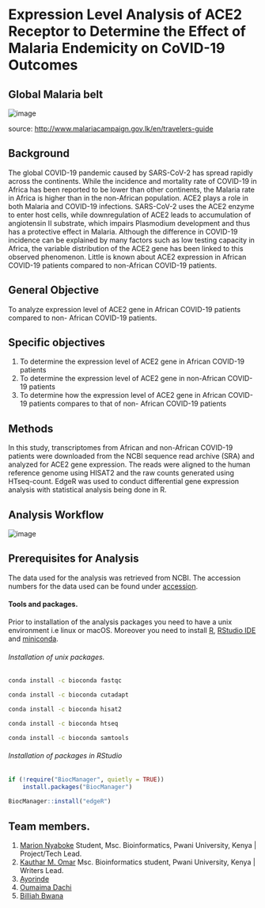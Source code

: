 # Expression Level Analysis of ACE2 Receptor to Determine the Effect of Malaria Endemicity on CoVID-19 Outcomes

## Global Malaria belt

![image](https://user-images.githubusercontent.com/45264074/161214522-0ad8b18c-7530-485d-b877-875bac477a2a.png)


source: http://www.malariacampaign.gov.lk/en/travelers-guide

## Background

The global COVID-19 pandemic caused by SARS-CoV-2 has spread rapidly across the continents. While the incidence and mortality rate of COVID-19 in Africa has been reported to be lower than other continents, the Malaria rate in Africa is higher than in the non-African population. ACE2 plays a role in both Malaria and COVID-19 infections. SARS-CoV-2 uses the ACE2 enzyme to enter host cells, while downregulation of ACE2 leads to accumulation of angiotensin II substrate, which impairs Plasmodium development and thus has a protective effect in Malaria. Although the difference in COVID-19 incidence can be explained by many factors such as low testing capacity in Africa, the variable distribution of the ACE2 gene has been linked to this observed phenomenon. Little is known about ACE2 expression in African COVID-19 patients compared to non-African COVID-19 patients.

## General Objective
To analyze expression level of ACE2 gene in African COVID-19 patients compared to non- African COVID-19 patients.

## Specific objectives
1. To determine the expression level of ACE2 gene in African COVID-19 patients
2. To determine the expression level of ACE2 gene in non-African COVID-19 patients
3. To determine how the expression level of ACE2 gene in African COVID-19 patients compares to that of non- African COVID-19 patients

## Methods
In this study, transcriptomes from African and non-African COVID-19 patients were downloaded from the NCBI sequence read archive (SRA) and analyzed for ACE2 gene expression. The reads were aligned to the human reference genome using HISAT2 and the raw counts generated using HTseq-count. EdgeR was used to conduct differential gene expression analysis with statistical analysis being done in R.

## Analysis Workflow

![image](https://user-images.githubusercontent.com/45264074/160587704-756a14cf-982f-43ab-9508-646d8b3e8f50.png)

## Prerequisites for Analysis

The data used for the analysis was retrieved from NCBI. The accession numbers for the data used can be found under [accession](accessions/accessions.txt).

#### Tools and packages.
Prior to installation of the analysis packages you need to have a unix environment i.e linux or macOS. Moreover you need to install [R](https://cran.r-project.org/), [RStudio IDE](https://www.rstudio.com/products/rstudio/download/) and [miniconda](https://docs.conda.io/en/latest/miniconda.html).

###### Installation of unix packages.
 ```bash
 conda install -c bioconda fastqc
```

``` bash
conda install -c bioconda cutadapt
```

```bash
conda install -c bioconda hisat2
```

```bash
conda install -c bioconda htseq
```

```bash
conda install -c bioconda samtools
```


###### Installation of packages in RStudio

```r
if (!require("BiocManager", quietly = TRUE))
    install.packages("BiocManager")
    
BiocManager::install("edgeR")
```

## Team members.

1. [Marion Nyaboke](https://github.com/marionnyaboke) Student, Msc. Bioinformatics, Pwani University, Kenya | Project/Tech Lead.
2. [Kauthar M. Omar](https://github.com/Kauthar-Omar) Msc. Bioinformatics student, Pwani University, Kenya | Writers Lead.
3. [Ayorinde](https://github.com/Ayor1)
4. [Oumaima Dachi]()
5. [Billiah Bwana]()
